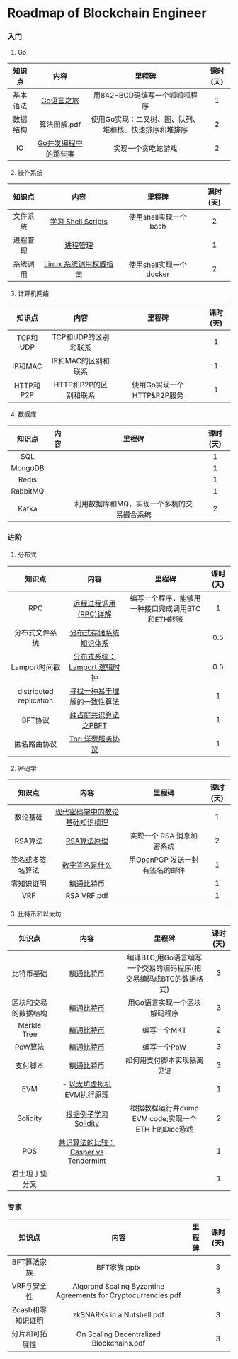 # Roadmap of Blockchain Engineer
### 入门

1. Go

|  知识点  |                             内容                             |                         里程碑                         | 课时(天) |
| :------: | :----------------------------------------------------------: | :----------------------------------------------------: | :------: |
| 基本语法 |             [Go语言之旅](https://tour.go-zh.org)             |             用842-BCD码编写一个呱呱呱程序              |    1     |
| 数据结构 |                         算法图解.pdf                         | 使用Go实现：二叉树、图、队列、堆和栈、快速排序和堆排序 |    2     |
|    IO    | [Go并发编程中的那些事](https://github.com/xitu/gold-miner/blob/master/TODO/concurrent-programming.md) |                   实现一个贪吃蛇游戏                   |    2     |

2. 操作系统

|  知识点  |                             内容                             |         里程碑          | 课时(天) |
| :------: | :----------------------------------------------------------: | :---------------------: | :------: |
| 文件系统 | [学习 Shell Scripts](http://linux.vbird.org/linux_basic/0340bashshell-scripts.php) |  使用shell实现一个bash  |    2     |
| 进程管理 | [进程管理](http://wuchong.me/blog/2014/07/24/linux-process-manage/) |                         |    1     |
| 系统调用 | [Linux 系统调用权威指南](https://arthurchiao.github.io/blog/system-call-definitive-guide-zh/) | 使用shell实现一个docker |    2     |

3. 计算机网络

|  知识点   |         内容          |           里程碑           | 课时(天) |
| :-------: | :-------------------: | :------------------------: | :------: |
| TCP和UDP  | TCP和UDP的区别和联系  |                            |    1     |
|  IP和MAC  |  IP和MAC的区别和联系  |                            |    1     |
| HTTP和P2P | HTTP和P2P的区别和联系 | 使用Go实现一个HTTP&P2P服务 |    1     |

4. 数据库

|  知识点  | 内容 |                   里程碑                   | 课时(天) |
| :------: | :--: | :----------------------------------------: | :------: |
|   SQL    |      |                                            |    1     |
| MongoDB  |      |                                            |    1     |
|  Redis   |      |                                            |    1     |
| RabbitMQ |      |                                            |    1     |
|  Kafka   |      | 利用数据库和MQ，实现一个多机的交易撮合系统 |    2     |



### 进阶

1. 分布式

|         知识点          |                             内容                             |                      里程碑                      | 课时(天) |
| :---------------------: | :----------------------------------------------------------: | :----------------------------------------------: | :------: |
|           RPC           | [远程过程调用(RPC)详解](https://waylau.com/remote-procedure-calls/) | 编写一个程序，能够用一种接口完成调用BTC和ETH转账 |    1     |
|     分布式文件系统      | [分布式存储系统知识体系](http://wuchong.me/blog/2014/08/07/distributed-storage-system-knowledge/) |                                                  |   0.5    |
|      Lamport时间戳      | [分布式系统：Lamport 逻辑时钟](https://blog.xiaohansong.com/lamport-logic-clock.html) |                                                  |   0.5    |
| distributed replication | [寻找一种易于理解的一致性算法](https://github.com/maemual/raft-zh_cn) |                                                  |    1     |
|         BFT协议         | [拜占庭共识算法之PBFT](https://www.jianshu.com/p/fb5edf031afd) |                                                  |    1     |
|      匿名路由协议       | [Tor: 洋葱服务协议](https://www.skactor.tk/2018/04/11/tor-洋葱服务协议/) |                                                  |    1     |

2. 密码学

|      知识点      |                             内容                             |             里程碑             | 课时(天) |
| :--------------: | :----------------------------------------------------------: | :----------------------------: | :------: |
|     数论基础     | [现代密码学中的数论基础知识梳理](https://www.cnblogs.com/qcblog/p/8976017.html) |                                |    1     |
|     RSA算法      | [RSA算法原理](http://www.ruanyifeng.com/blog/2013/06/rsa_algorithm_part_one.html) |   实现一个 RSA 消息加密系统    |    2     |
| 签名或多签名算法 | [数字签名是什么](http://www.ruanyifeng.com/blog/2011/08/what_is_a_digital_signature.html) | 用OpenPGP 发送一封有签名的邮件 |    1     |
|    零知识证明    | [精通比特币](http://ibloodline.com/articles/2018/01/26/master-bitcoin.html) |                                |    1     |
|       VRF        |                         RSA VRF.pdf                          |                                |    1     |

3. 比特币和以太坊

|        知识点        |                             内容                             |                            里程碑                            | 课时(天) |
| :------------------: | :----------------------------------------------------------: | :----------------------------------------------------------: | :------: |
|      比特币基础      | [精通比特币](http://ibloodline.com/articles/2018/01/26/master-bitcoin.html) | 编译BTC;用Go语言编写一个交易的编码程序(把交易编码成BTC的数据格式) |    3     |
| 区块和交易的数据结构 | [精通比特币](http://ibloodline.com/articles/2018/01/26/master-bitcoin.html) |                 用Go语言实现一个区块解码程序                 |    3     |
|     Merkle Tree      | [精通比特币](http://ibloodline.com/articles/2018/01/26/master-bitcoin.html) |                         编写一个MKT                          |    2     |
|       PoW算法        | [精通比特币](http://ibloodline.com/articles/2018/01/26/master-bitcoin.html) |                         编写一个PoW                          |    3     |
|       支付脚本       | [精通比特币](http://ibloodline.com/articles/2018/01/26/master-bitcoin.html) |                  如何用支付脚本实现隔离见证                  |    3     |
|         EVM          | - [以太坊虚拟机EVM执行原理](http://www.jouypub.com/2018/e7837187669426cba873450586b4a368/) |                                                              |    1     |
|       Solidity       | [根据例子学习Solidity](https://solidity-cn.readthedocs.io/zh/develop/solidity-by-example.html) |     根据教程运行并dump EVM code;实现一个ETH上的Dice游戏      |    2     |
|         POS          | [共识算法的比较：Casper vs Tendermint](https://lilymoana.github.io/ConsensusCompare.html) |                                                              |    1     |
|    君士坦丁堡分叉    |                                                              |                                                              |    1     |

### 专家

|       知识点       |                             内容                             | 里程碑 | 课时(天) |
| :----------------: | :----------------------------------------------------------: | :----: | :------: |
|    BFT算法家族     |                         BFT家族.pptx                         |        |    3     |
|    VRF与安全性     | Algorand Scaling Byzantine Agreements for Cryptocurrencies.pdf |        |    3     |
| Zcash和零知识证明  |                  zkSNARKs in a Nutshell.pdf                  |        |    3     |
|   分片和可拓展性   |           On Scaling Decentralized Blockchains.pdf           |        |    3     |
